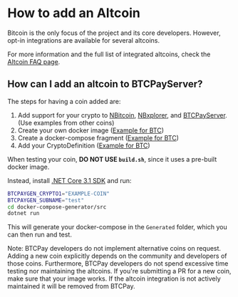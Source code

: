 # How to add an Altcoin

Bitcoin is the only focus of the project and its core developers. However, opt-in integrations are available for several altcoins.

For more information and the full list of integrated altcoins, check the [Altcoin FAQ page](../FAQ/Altcoin.md).

## How can I add an altcoin to BTCPayServer?

The steps for having a coin added are:

1. Add support for your crypto to [NBitcoin](https://github.com/MetacoSA/NBitcoin/tree/master/NBitcoin.Altcoins), [NBxplorer](https://github.com/dgarage/NBXplorer), and [BTCPayServer](https://github.com/btcpayserver/btcpayserver). (Use examples from other coins)
2. Create your own docker image ([Example for BTC](https://hub.docker.com/r/btcpayserver/bitcoin))
3. Create a docker-compose fragment ([Example for BTC](https://github.com/btcpayserver/btcpayserver-docker/blob/master/docker-compose-generator/docker-fragments/bitcoin.yml))
4. Add your CryptoDefinition ([Example for BTC](https://github.com/btcpayserver/btcpayserver-docker/blob/master/docker-compose-generator/src/CryptoDefinition.cs))

When testing your coin, **DO NOT USE `build.sh`**, since it uses a pre-built docker image.

Instead, install [.NET Core 3.1 SDK](https://www.microsoft.com/net/download/windows) and run:

```bash
BTCPAYGEN_CRYPTO1="EXAMPLE-COIN"
BTCPAYGEN_SUBNAME="test"
cd docker-compose-generator/src
dotnet run
```

This will generate your docker-compose in the `Generated` folder, which you can then run and test.

Note: BTCPay developers do not implement alternative coins on request. Adding a new coin explicitly depends on the community and developers of those coins. Furthermore, BTCPay developers do not spend excessive time testing nor maintaining the altcoins. If you're submitting a PR for a new coin, make sure that your image works. If the altcoin integration is not actively maintained it will be removed from BTCPay.
